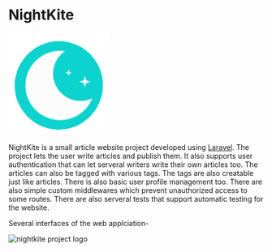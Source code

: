 # NightKite

<img width="200" alt="nightkite project logo" src="https://github.com/NayAungLin910/nightkite/blob/master/public/default_images/nightkite_logo_transparent.png" />

NightKite is a small article website project developed using [Laravel](https://laravel.com). The project lets the user write articles and publish them. It also supports user authentication that can let serveral writers write their own articles too. The articles can also be tagged with various tags. The tags are also creatable just like articles. There is also basic user profile management too. There are also simple custom middlewares which prevent unauthorized access to some routes. There are also serveral tests that support automatic testing for the website.

Several interfaces of the web applciation-

<img width="700" alt="nightkite project logo" src="https://github.com/NayAungLin910/nightkite/blob/master/public/default_images/nightkite_interfaces.gif" />
